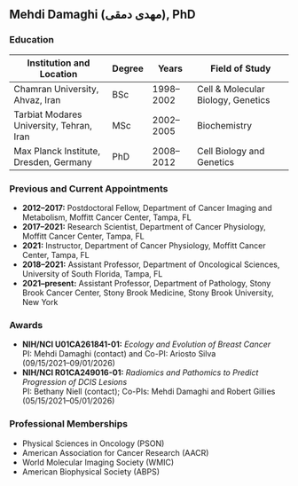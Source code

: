 ## **Mehdi Damaghi ‌(مهدی دمقی), PhD**

### Education

| Institution and Location                         | Degree | Years      | Field of Study                                |
|--------------------------------------------------|--------|------------|-----------------------------------------------|
| Chamran University, Ahvaz, Iran                  | BSc    | 1998–2002  | Cell & Molecular Biology, Genetics            |
| Tarbiat Modares University, Tehran, Iran         | MSc    | 2002–2005  | Biochemistry                                  |
| Max Planck Institute, Dresden, Germany           | PhD    | 2008–2012  | Cell Biology and Genetics                     |

### Previous and Current Appointments

  - **2012–2017:** Postdoctoral Fellow, Department of Cancer Imaging and Metabolism, Moffitt Cancer Center, Tampa, FL  
  - **2017–2021:** Research Scientist, Department of Cancer Physiology, Moffitt Cancer Center, Tampa, FL  
  - **2021:** Instructor, Department of Cancer Physiology, Moffitt Cancer Center, Tampa, FL  
  - **2018–2021:** Assistant Professor, Department of Oncological Sciences, University of South Florida, Tampa, FL  
  - **2021–present:** Assistant Professor, Department of Pathology, Stony Brook Cancer Center, Stony Brook Medicine, Stony Brook University, New York

### Awards

- **NIH/NCI U01CA261841-01:** *Ecology and Evolution of Breast Cancer*  
  PI: Mehdi Damaghi (contact) and Co-PI: Ariosto Silva  
  (09/15/2021–09/01/2026)
- **NIH/NCI R01CA249016-01:** *Radiomics and Pathomics to Predict Progression of DCIS Lesions*  
  PI: Bethany Niell (contact); Co-PIs: Mehdi Damaghi and Robert Gillies  
  (05/15/2021–05/01/2026)

### Professional Memberships

- Physical Sciences in Oncology (PSON)
- American Association for Cancer Research (AACR)
- World Molecular Imaging Society (WMIC)
- American Biophysical Society (ABPS)
